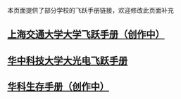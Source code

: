 本页面提供了部分学校的飞跃手册链接，欢迎修改此页面补充

## [上海交通大学大学飞跃手册（创作中）](https://survivesjtu.github.io/SJTU-Application/#/)

## [华中科技大学大光电飞跃手册](https://hust-feiyue.github.io/)

## [华科生存手册（创作中）](https://1037survival.gitbook.io/)
